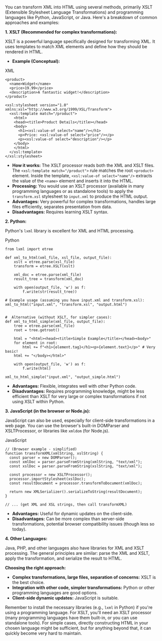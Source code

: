 You can transform XML into HTML using several methods, primarily XSLT (Extensible Stylesheet Language Transformations) and programming languages like Python, JavaScript, or Java. Here's a breakdown of common approaches and examples:

**1. XSLT (Recommended for complex transformations):**

XSLT is a powerful language specifically designed for transforming XML. It uses templates to match XML elements and define how they should be rendered in HTML.

- **Example (Conceptual):**

XML

```
<product>
  <name>Widget</name>
  <price>19.99</price>
  <description>A fantastic widget!</description>
</product>

<xsl:stylesheet version="1.0" xmlns:xsl="http://www.w3.org/1999/XSL/Transform">
  <xsl:template match="/product">
    <html>
    <head><title>Product Details</title></head>
    <body>
      <h1><xsl:value-of select="name"/></h1>
      <p>Price: <xsl:value-of select="price"/></p>
      <p><xsl:value-of select="description"/></p>
    </body>
    </html>
  </xsl:template>
</xsl:stylesheet>
```

- **How it works:** The XSLT processor reads both the XML and XSLT files. The `<xsl:template match="/product">` rule matches the root `<product>` element. Inside the template, `<xsl:value-of select="name"/>` extracts the value of the `<name>` element and inserts it into the HTML.
- **Processing:** You would use an XSLT processor (available in many programming languages or as standalone tools) to apply the `transform.xsl` stylesheet to `input.xml` to produce the HTML output.
- **Advantages:** Very powerful for complex transformations, handles large files efficiently, separates presentation from data.
- **Disadvantages:** Requires learning XSLT syntax.

**2. Python:**

Python's `lxml` library is excellent for XML and HTML processing.

Python

```
from lxml import etree

def xml_to_html(xml_file, xsl_file, output_file):
    xslt = etree.parse(xsl_file)
    transform = etree.XSLT(xslt)

    xml_doc = etree.parse(xml_file)
    result_tree = transform(xml_doc)

    with open(output_file, 'w') as f:
        f.write(str(result_tree))

# Example usage (assuming you have input.xml and transform.xsl):
xml_to_html("input.xml", "transform.xsl", "output.html")


#  Alternative (without XSLT, for simpler cases):
def xml_to_html_simple(xml_file, output_file):
    tree = etree.parse(xml_file)
    root = tree.getroot()

    html = "<html><head><title>Simple Example</title></head><body>"
    for element in root:
        html += f"<h1>{element.tag}</h1><p>{element.text}</p>" # Very basic!
    html += "</body></html>"

    with open(output_file, 'w') as f:
        f.write(html)

xml_to_html_simple("input.xml", "output_simple.html")
```

- **Advantages:** Flexible, integrates well with other Python code.
- **Disadvantages:** Requires programming knowledge, might be less efficient than XSLT for very large or complex transformations if not using XSLT within Python.

**3. JavaScript (in the browser or Node.js):**

JavaScript can also be used, especially for client-side transformations in a web page. You can use the browser's built-in DOMParser and XSLTProcessor, or libraries like `xmldom` (for Node.js).

JavaScript

```
// (Browser example - simplified)
function transformXML(xmlString, xslString) {
  const parser = new DOMParser();
  const xmlDoc = parser.parseFromString(xmlString, "text/xml");
  const xslDoc = parser.parseFromString(xslString, "text/xml");

  const processor = new XSLTProcessor();
  processor.importStylesheet(xslDoc);
  const resultDocument = processor.transformToDocument(xmlDoc);

  return new XMLSerializer().serializeToString(resultDocument);
}

// ... (get XML and XSL strings, then call transformXML)
```

- **Advantages:** Useful for dynamic updates on the client-side.
- **Disadvantages:** Can be more complex than server-side transformations, potential browser compatibility issues (though less so today).

**4. Other Languages:**

Java, PHP, and other languages also have libraries for XML and XSLT processing. The general principles are similar: parse the XML and XSLT, apply the transformation, and serialize the result to HTML.

**Choosing the right approach:**

- **Complex transformations, large files, separation of concerns:** XSLT is the best choice.
- **Integration with other code, simpler transformations:** Python or other programming languages are good options.
- **Client-side dynamic updates:** JavaScript is suitable.

Remember to install the necessary libraries (e.g., `lxml` in Python) if you're using a programming language. For XSLT, you'll need an XSLT processor (many programming languages have them built-in, or you can use standalone tools). For simple cases, directly constructing HTML in your chosen language might be sufficient, but for anything beyond that, it can quickly become very hard to maintain.

